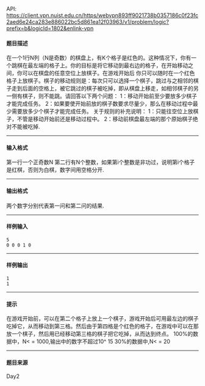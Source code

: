 API: https://client.vpn.nuist.edu.cn/https/webvpn893ff9021738b0357186c0f23fc2aed6e24ca283e886022bc5d861ea12f03963/v1/problem/logic?prefix=b&logicId=1802&enlink-vpn

#### 题目描述

在一个1行N列（N是奇数）的棋盘上，有K个格子是红色的。这种情况下，你有一个跳棋在最左端的格子上。你的目标是将它移动到最右边的格子，在开始移动之间，你可以在棋盘的任意空位上放棋子。在游戏开始后 你只可以随时在一个红色格子上放棋子。棋子的移动规则是：每次只可以选择一个棋子，跳过与之相邻的棋子走到后面的空格上，被它跳过的棋子被吃掉，即从棋盘上移走，如相邻棋子的另一侧有棋子，则不能跳。请回答以下两个问题： 1：移动开始前至少要放多少棋子才能完成任务。 2：如果要使开始前放的棋子数要求尽量少，那么在移动过程中最少需要放多少个棋子才能完成任务。 关于规则的补充说明： 1：只能往空位上放棋子，不管是移动开始前还是移动过程中。 2：移动前棋盘最左端的那个原始棋子绝对不能被吃掉.

---

#### 输入格式

第一行一个正奇数N 第二行有N个整数，如果第i个整数是非功过，说明第i个格子是红棋，否则为白棋，数字间用空格分开.

---

#### 输出格式

两个数字分别代表第一问和第二问的结果.

---

#### 样例输入
```
5
0 0 0 1 0

```

---

#### 样例输出
```
1 
1

```

---

#### 提示

在游戏开始前，可以在第二个格子上放上一个棋子，游戏开始后可用最左边的棋子吃掉它，从而移动到第三格。然后由于第四格是个红色的格子，在游戏中可以在那放一个棋子，然后用已经移动第三格的棋子把它吃掉，从而达到终点。 100%的数据中，N< = 1000,输出中的数字不超过10^ 15 30%的数据中,N< = 20

---

#### 题目来源

Day2